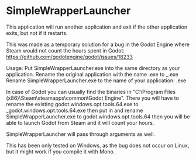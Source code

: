 # SimpleWrapperLauncher

This application will run another application and exit if the other application exits, but not if it restarts.


This was made as a temporary solution for a bug in the Godot Engine where Steam would not count the hours spent in Godot:
https://github.com/godotengine/godot/issues/18233


Usage:
Put SimpleWrapperLauncher.exe into the same directory as your application.
Rename the original application with the name <name>.exe to _<name>.exe
Rename SimpleWrapperLauncher.exe to the name of your application: <name>.exe


In case of Godot you can usually find the binaries in "C:\Program Files (x86)\Steam\steamapps\common\Godot Engine".
There you will have to rename the existing godot.windows.opt.tools.64.exe to _godot.windows.opt.tools.64.exe
then put in and rename SimpleWrapperLauncher.exe to godot.windows.opt.tools.64 
then you will be able to launch Godot from Steam and it will count your hours.


SimpleWrapperLauncher will pass through arguments as well.


This has been only tested on Windows, as the bug does not occur on Linux, but it might work if you compile it with Mono.
